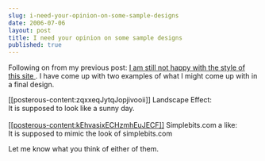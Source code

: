 ```yaml
---
slug: i-need-your-opinion-on-some-sample-designs
date: 2006-07-06
layout: post
title: I need your opinion on some sample designs
published: true
---
```

Following on from my previous post: <a href="http://www.kinlan.co.uk/2006/07/i-am-still-not-happy-with-style-of.html">I am still not happy with the style of this site </a>. I have come up with two examples of what I might come up with in a final design.<p /><div style="clear: both;">
[[posterous-content:zqxxeqJytqJopjivooii]] Landscape Effect:<br />It is supposed to look like a sunny day.</div><br /><div style="clear: both;">
<a href="http://www.kinlan.co.uk/Concepts/simplebits.png"> [[posterous-content:kEhvasixECHzmhEuJECF]]</a> Simplebits.com a like:<br />It is supposed to mimic the look of simplebits.com</div><p /><div style="clear: both;">Let me know what you think of either of them.</div><div class="blogger-post-footer"><img class="posterous_download_image" src="https://blogger.googleusercontent.com/tracker/8109338-115217692828819877?l=www.kinlan.co.uk%2Findex.html" height="1" alt="" width="1" /></div>

